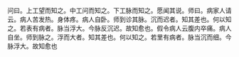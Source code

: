 问曰。上工望而知之。中工问而知之。下工脉而知之。愿闻其说。师曰。病家人请云。病人苦发热。身体疼。病人自卧。师到诊其脉。沉而迟者。知其差也。何以知之。若表有病者。脉当浮大。今脉反沉迟。故知愈也。假令病人云腹内卒痛。病人自坐。师到脉之。浮而大者。知其差也。何以知之。若里有病者。脉当沉而细。今脉浮大。故知愈也